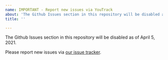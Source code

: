 ```yaml
---
name: IMPORTANT - Report new issues via YouTrack
about: 'The Github Issues section in this repository will be disabled as of April 5, 2021. Please report new issues via our issue tracker: https://youtrack.jetbrains.com/newIssue?project=QD'
title: ''

---
```


The Github Issues section in this repository will be disabled as of April 5, 2021.

Please report new issues via [our issue tracker](https://youtrack.jetbrains.com/newIssue?project=QD).
